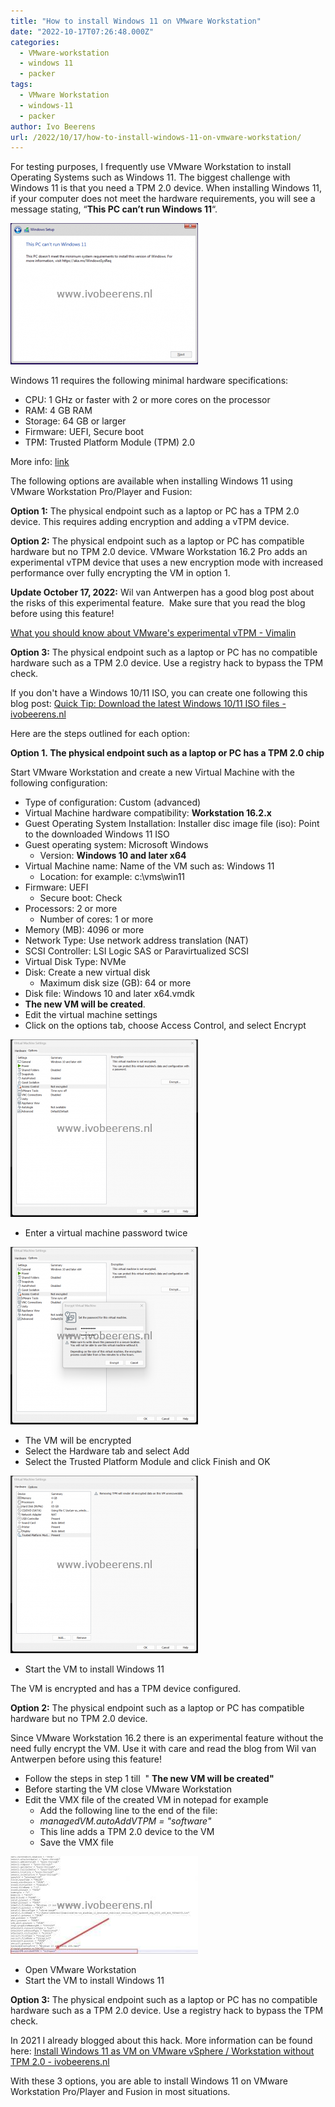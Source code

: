 ```yaml
---
title: "How to install Windows 11 on VMware Workstation"
date: "2022-10-17T07:26:48.000Z"
categories: 
  - VMware-workstation
  - windows 11
  - packer
tags: 
  - VMware Workstation
  - windows-11
  - packer
author: Ivo Beerens
url: /2022/10/17/how-to-install-windows-11-on-vmware-workstation/
---
```


For testing purposes, I frequently use VMware Workstation to install Operating Systems such as Windows 11. The biggest challenge with Windows 11 is that you need a TPM 2.0 device. When installing Windows 11, if your computer does not meet the hardware requirements, you will see a message stating, “**This PC can’t run Windows 11**“.

[![](images/3-300x226.png)](images/3.png)

Windows 11 requires the following minimal hardware specifications:
- CPU: 1 GHz or faster with 2 or more cores on the processor
- RAM: 4 GB RAM
- Storage: 64 GB or larger
- Firmware: UEFI, Secure boot
- TPM: Trusted Platform Module (TPM) 2.0

More info: [link](https://www.microsoft.com/en-in/windows/windows-11-specifications?r=1)

The following options are available when installing Windows 11 using VMware Workstation Pro/Player and Fusion:

**Option 1:** The physical endpoint such as a laptop or PC has a TPM 2.0 device. This requires adding encryption and adding a vTPM device.

**Option 2:** The physical endpoint such as a laptop or PC has compatible hardware but no TPM 2.0 device. VMware Workstation 16.2 Pro adds an experimental vTPM device that uses a new encryption mode with increased performance over fully encrypting the VM in option 1.

**Update October 17, 2022:** Wil van Antwerpen has a good blog post about the risks of this experimental feature.  Make sure that you read the blog before using this feature!

[What you should know about VMware's experimental vTPM - Vimalin](https://www.vimalin.com/blog/what-you-should-know-about-VMwares-experimental-vtpm/)

**Option 3:** The physical endpoint such as a laptop or PC has no compatible hardware such as a TPM 2.0 device. Use a registry hack to bypass the TPM check.

If you don't have a Windows 10/11 ISO, you can create one following this blog post: [Quick Tip: Download the latest Windows 10/11 ISO files - ivobeerens.nl](https://www.ivobeerens.nl/2021/05/19/quick-tip-download-the-latest-windows-10-iso-file/)

Here are the steps outlined for each option:

**Option 1. The physical endpoint such as a laptop or PC has a TPM 2.0 chip**

Start VMware Workstation and create a new Virtual Machine with the following configuration:

- Type of configuration: Custom (advanced)
- Virtual Machine hardware compatibility: **Workstation 16.2.x**
- Guest Operating System Installation: Installer disc image file (iso): Point to the downloaded Windows 11 ISO
- Guest operating system: Microsoft Windows
    - Version: **Windows 10 and later x64**
- Virtual Machine name: Name of the VM such as: Windows 11
    - Location: for example: c:\\vms\\win11
- Firmware: UEFI
    - Secure boot: Check
- Processors: 2 or more
    - Number of cores: 1 or more
- Memory (MB): 4096 or more
- Network Type: Use network address translation (NAT)
- SCSI Controller: LSI Logic SAS or Paravirtualized SCSI
- Virtual Disk Type: NVMe
- Disk: Create a new virtual disk
    - Maximum disk size (GB): 64 or more
- Disk file: Windows 10 and later x64.vmdk
- **The new VM will be created**.
- Edit the virtual machine settings
- Click on the options tab, choose Access Control, and select Encrypt

[![](images/1-2-300x284.png)](images/1-2.png)

- Enter a virtual machine password twice

[![](images/2-2-300x284.png)](images/2-2.png)

- The VM will be encrypted
- Select the Hardware tab and select Add
- Select the Trusted Platform Module and click Finish and OK

[![](images/3-1-300x284.png)](images/3-1.png)

- Start the VM to install Windows 11

The VM is encrypted and has a TPM device configured.

**Option 2:** The physical endpoint such as a laptop or PC has compatible hardware but no TPM 2.0 device.

Since VMware Workstation 16.2 there is an experimental feature without the need fully encrypt the VM. Use it with care and read the blog from Wil van Antwerpen before using this feature!

- Follow the steps in step 1 till  " **The new VM will be created"**
- Before starting the VM close VMware Workstation
- Edit the VMX file of the created VM in notepad for example
    - Add the following line to the end of the file:
    - _managedVM.autoAddVTPM = "software"_
    - This line adds a TPM 2.0 device to the VM
    - Save the VMX file

[![](images/2-1-300x156.jpg)](images/2-1.jpg)

- Open VMware Workstation
- Start the VM to install Windows 11

**Option 3:** The physical endpoint such as a laptop or PC has no compatible hardware such as a TPM 2.0 device. Use a registry hack to bypass the TPM check.

In 2021 I already blogged about this hack. More information can be found here: [Install Windows 11 as VM on VMware vSphere / Workstation without TPM 2.0 - ivobeerens.nl](https://www.ivobeerens.nl/2021/10/06/install-windows-11-as-vm-in-VMware-vSphere-workstation-without-tpm-2-0/)

With these 3 options, you are able to install Windows 11 on VMware Workstation Pro/Player and Fusion in most situations.